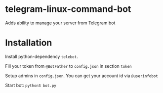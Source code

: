 # telegram-linux-command-bot
Adds ability to manage your server from Telegram bot

# Installation
Install python-dependency ```telebot```.

Fill your token from ```@BotFather``` to ```config.json``` in section ```token```

Setup admins in ``config.json``. You can get your account id via ```@userinfobot```

Start bot: ```python3 bot.py```
